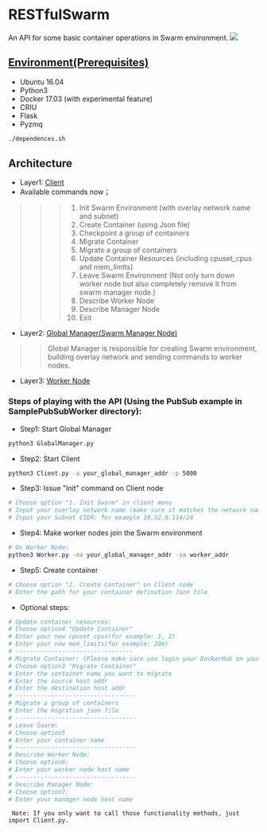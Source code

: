 RESTfulSwarm
============
An API for some basic container operations in Swarm environment.
![](http://blog.pridybailo.com/wp-content/uploads/sites/2/2015/01/swar-q.png)
## [Environment(Prerequisites)](https://github.com/doc-vu/RESTfulSwarm/blob/master/dependences.sh)
* Ubuntu 16.04
* Python3
* Docker 17.03 (with experimental feature)
* CRIU
* Flask
* Pyzmq
```Bash
./dependences.sh
```
## Architecture
* Layer1: [Client](https://github.com/doc-vu/RESTfulSwarm/blob/master/Client/Client.py)
* Available commands now；
>>> 1. Init Swarm Environment (with overlay network name and subnet)
>>> 2. Create Container (using Json file)
>>> 3. Checkpoint a group of containers
>>> 4. Migrate Container
>>> 5. Migrate a group of containers
>>> 6. Update Container Resources (including cpuset_cpus and mem_limits)
>>> 7. Leave Swarm Environment (Not only turn down worker node but also completely remove it from swarm manager node.)
>>> 8. Describe Worker Node
>>> 9. Describe Manager Node
>>> 10. Exit
* Layer2: [Global Manager(Swarm Manager Node)](https://github.com/doc-vu/RESTfulSwarm/blob/master/GlobalManager/GlobalManager.py)
>> Global Manager is responsible for creating Swarm environment, building overlay network and sending commands to worker nodes.
* Layer3: [Worker Node](https://github.com/doc-vu/RESTfulSwarm/blob/master/Worker/Worker.py) <br/>
### Steps of playing with the API (Using the PubSub example in SamplePubSubWorker directory): 
* Step1: Start Global Manager
```Bash
python3 GlobalManager.py
```
* Step2: Start Client
```Bash
python3 Client.py -a your_global_manager_addr -p 5000
```
* Step3: Issue "Init" command on Client node
```Bash
# Choose option "1. Init Swarm" in client menu
# Input your overlay network name (make sure it matches the network name in your container Json file)
# Input your Subnet CIDR: for example 10.52.0.114/24
```
* Step4: Make worker nodes join the Swarm environment
```Bash
# On Worker Node:
python3 Worker.py -ma your_global_manager_addr -sa worker_addr
```
* Step5: Create container
```Bash
# Choose option "2. Create Container" on Client node
# Enter the path for your container defination Json file
```
* Optional steps:
```Bash
# Update container resources:
# Choose option4 "Update Container"
# Enter your new cpuset_cpus(for example: 1, 2)
# Enter your new mem_limits(for example: 20m)
# ---------------------------------
# Migrate Container: (Please make sure you login your DockerHub on your worker nodes.)
# Choose option3 "Migrate Container"
# Enter the container name you want to migrate
# Enter the source host addr
# Enter the destination host addr
# ----------------------------------
# Migrate a group of containers
# Enter the migration json file
# ----------------------------------
# Leave Swarm:
# Choose option5
# Enter your container name
# ----------------------------------
# Describe Worker Node:
# Choose option6:
# Enter your worker node host name
# ----------------------------------
# Describe Manager Node:
# Choose option7:
# Enter your manager node host name
```
` Note: If you only want to call those functionality methods, just import Client.py.`
